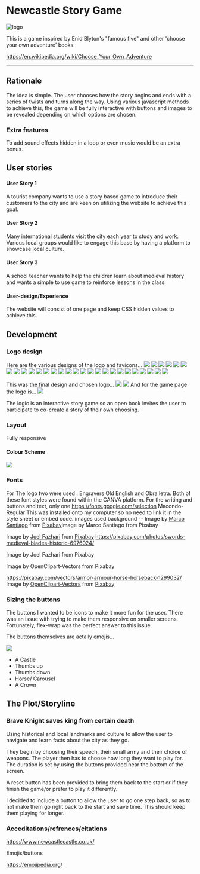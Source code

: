 # Newcastle Story Game


![logo](assets/images/final-logo.png)

This is a game inspired by Enid Blyton's "famous five" and other 'choose your own adventure' books.

https://en.wikipedia.org/wiki/Choose_Your_Own_Adventure


---

## Rationale
The idea is simple. The user chooses how the story begins and ends with a series of twists and turns along the way. Using various javascript methods to achieve this, 
the game will be fully interactive with buttons and images to be revealed depending on which options are chosen. 

### Extra features
To add sound effects hidden in a loop or even music would be an extra bonus. 

## User stories
#### User Story 1
A tourist company wants to use a story based game to introduce their customers to the city and are keen on utilizing the website to achieve this goal.


#### User Story 2
Many international students visit the city each year to study and work. Various local groups would like to engage this base by having a platform to showcase local culture.

#### User Story 3
A school teacher wants to help the children learn about medieval history and wants a simple to use game to reinforce lessons in the class.

#### User-design/Experience
The website will consist of one page and keep CSS hidden values to achieve this.

## Development 
### Logo design
Here are the various designs of the logo and favicons...
<img src="./assets/documentation/logosfavicons/1.png">
<img src="./assets/documentation/logosfavicons/2.png">
<img src="./assets/documentation/logosfavicons/3.png">
<img src="./assets/documentation/logosfavicons/4.png">
<img src="./assets/documentation/logosfavicons/5.png">
<img src="./assets/documentation/logosfavicons/6.png">
<img src="./assets/documentation/logosfavicons/7.png">
<img src="./assets/documentation/logosfavicons/8.png">
<img src="./assets/documentation/logosfavicons/9.png">
<img src="./assets/documentation/logosfavicons/10.png">
<img src="./assets/documentation/logosfavicons/11.png">
<img src="./assets/documentation/logosfavicons/12.png">
<img src="./assets/documentation/logosfavicons/13.png">
<img src="./assets/documentation/logosfavicons/14.png">
<img src="./assets/documentation/logosfavicons/15.png">
<img src="./assets/documentation/logosfavicons/16.png">
<img src="./assets/documentation/logosfavicons/17.png">
<img src="./assets/documentation/logosfavicons/18.png">
<img src="./assets/documentation/logosfavicons/19.png">
<img src="./assets/documentation/logosfavicons/20.png">
<img src="./assets/documentation/logosfavicons/21.png">
<img src="./assets/documentation/logosfavicons/22.png">
<img src="./assets/documentation/logosfavicons/23.png">
<img src="./assets/documentation/logosfavicons/24.png">
<img src="./assets/documentation/logosfavicons/25.png">
<img src="./assets/documentation/logosfavicons/26.png">
<img src="./assets/documentation/logosfavicons/favicon-1.png">
<img src="./assets/documentation/logosfavicons/favicon-2.png">


This was the final design and chosen logo...
<img src="./assets/documentation/logosfavicons/final-favicon.png">
<img src="./assets/documentation/logosfavicons/final-logo.png">
And for the game page the logo is...
<img src="./assets/documentation/logosfavicons/final-game-page.png">

The logic is an interactive story game so an open book invites the user to participate to co-create a story of their own choosing.

### Layout
Fully responsive 
#### Colour Scheme
<img src="./assets/documentation/screenshots/mp2.png">

### Fonts
For The logo two were used :
Engravers Old English and Obra letra. Both of these font styles were found within the CANVA platform. 
For the writing and buttons and text, only one 
https://fonts.google.com/selection
Macondo-Regular
This was installed onto my computer so no need to link it in the style sheet or embed code.
images used
background -- 
Image by <a href="https://pixabay.com/users/marcosantiago-5154646/?utm_source=link-attribution&utm_medium=referral&utm_campaign=image&utm_content=2335880">Marco Santiago</a> from <a href="https://pixabay.com//?utm_source=link-attribution&utm_medium=referral&utm_campaign=image&utm_content=2335880">Pixabay</a>Image by Marco Santiago from Pixabay

Image by <a href="https://pixabay.com/users/joelfazhari-16466931/?utm_source=link-attribution&utm_medium=referral&utm_campaign=image&utm_content=6976024">Joel Fazhari</a> from <a href="https://pixabay.com//?utm_source=link-attribution&utm_medium=referral&utm_campaign=image&utm_content=6976024">Pixabay</a>
https://pixabay.com/photos/swords-medieval-blades-historic-6976024/

Image by Joel Fazhari from Pixabay

Image by OpenClipart-Vectors from Pixabay

https://pixabay.com/vectors/armor-armour-horse-horseback-1299032/
Image by <a href="https://pixabay.com/users/openclipart-vectors-30363/?utm_source=link-attribution&utm_medium=referral&utm_campaign=image&utm_content=1299032">OpenClipart-Vectors</a> from <a href="https://pixabay.com//?utm_source=link-attribution&utm_medium=referral&utm_campaign=image&utm_content=1299032">Pixabay</a>

### Sizing the buttons 
The buttons I wanted to be icons to make it more fun for the user. There was an issue with trying to make them responsive on smaller screens. Fortunately, flex-wrap was the perfect answer to this issue. 

The buttons themselves are actally emojis... 

<img src="assets/documentation/screenshots/buttons.jpeg">
<ul>
<li>A Castle</li>
<li>Thumbs up</li>
<li>Thumbs down</li>
<li>Horse/ Carousel</li>
<li>A Crown</li>
</ul>

## The Plot/Storyline
### Brave Knight saves king from certain death

Using historical and local landmarks and culture to allow the user to navigate and learn facts about the city as they go. 

They begin by choosing their speech, their small army and their choice of weapons. The player then has to choose how long they want to play for. The duration is set by using the buttons provided near the bottom of the screen.

A reset button has been provided to bring them back to the start or if they finish the game/or prefer to play it differently. 

I decided to include a button to allow the user to go one step back, so as to not make them go right back to the start and save time. This should keep them playing for longer. 

### Acceditations/refrences/citations
https://www.newcastlecastle.co.uk/

Emojis/buttons 

https://emojipedia.org/

